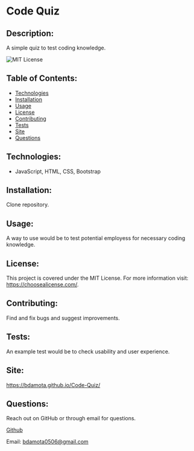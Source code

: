 
 # Code Quiz 


## Description:
A simple quiz to test coding knowledge. 

![MIT License](https://img.shields.io/badge/license-MIT-brightgreen)

## Table of Contents:
- [Technologies](#Technologies)
- [Installation](#Installation) 
- [Usage](#Usage) 
- [License](#License)
- [Contributing](#Contributing) 
- [Tests](#Tests) 
- [Site](#Site) 
- [Questions](#Questions)

## Technologies:
- JavaScript, HTML, CSS, Bootstrap
            
## Installation:
Clone repository. 
            
## Usage:
A way to use would be to test potential employess for necessary coding knowledge. 
            
## License:
This project is covered under the MIT License. For more information visit: https://choosealicense.com/.
            
## Contributing:
Find and fix bugs and suggest improvements. 
           
## Tests:
An example test would be to check usability and user experience. 

## Site:
https://bdamota.github.io/Code-Quiz/
           
## Questions:
Reach out on GitHub or through email for questions. 

[Github](https://github.com/bdamota)
    
Email: bdamota0506@gmail.com 
  
          
  